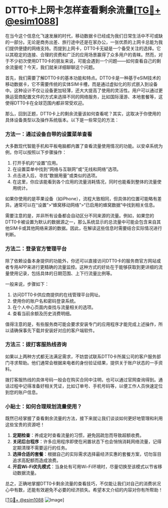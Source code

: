 # DTT0卡上网卡怎样查看剩余流量[[TG💪+ @esim1088](https://t.me/s/esim1088)]

在当今这个信息化飞速发展的时代，移动数据卡已经成为我们日常生活中不可或缺的一部分。无论是商务出差、旅行途中还是在家办公，一张优质的上网卡总能为我们提供便捷的网络支持。而提到上网卡，DTT0卡无疑是一个备受关注的选择。它以其稳定的连接、合理的资费和广泛的应用场景赢得了众多用户的青睐。然而，对于不少初次使用DTT0卡的朋友来说，可能会遇到一个问题——如何查看自己的剩余流量呢？今天，我们就来详细聊聊这个问题。

首先，我们需要了解DTT0卡的基本功能和特点。DTT0卡是一种基于eSIM技术的移动数据卡，它不需要传统的实体SIM卡槽，而是通过虚拟化的形式嵌入到设备中。这种设计不仅让设备更加轻薄，还大大提高了使用的灵活性。用户可以通过更换运营商配置文件的方式来选择不同的网络服务，比如国际漫游、本地套餐等，这使得DTT0卡在全球范围内都非常受欢迎。

那么，回到正题，DTT0卡上的剩余流量该如何查看呢？其实，这取决于你使用的具体设备类型以及操作系统版本。以下是一些常见的方法：

### 方法一：通过设备自带的设置菜单查看

大多数现代智能手机和平板电脑都内置了查看流量使用情况的功能。以安卓系统为例，你可以按照以下步骤操作：

1. 打开手机的“设置”应用。
2. 在设置菜单中找到“网络与互联网”或“无线和网络”选项。
3. 点击进入后，寻找“数据用量”或类似的选项。
4. 在这里，你应该能看到各个应用的流量消耗情况，同时也能看到整体的流量使用统计。

如果你使用的是苹果设备（如iPhone），流程大致相同，但具体的位置可能略有差异。通常可以在“设置”>“蜂窝移动网络”>“已启用的蜂窝数据”中找到相关信息。

需要注意的是，并非所有设备都会自动区分不同来源的流量。例如，如果您的DTT0卡被设置为默认的数据源之一，那么系统显示的总流量中可能会包含来自其他SIM卡或其他网络来源的数据。因此，在解读这些信息时需要结合实际情况进行判断。

### 方法二：登录官方管理平台

除了依赖设备本身提供的功能外，你还可以直接访问DTT0卡的服务商官方网站或者专用APP来进行更精确的流量监控。这种方式的好处在于能够获取到更详细的流量使用记录，包括具体的日期范围、上下行流量比例等。

一般来说，步骤如下：

1. 访问DTT0卡供应商提供的在线管理平台网址。
2. 使用你的账户名和密码登录系统。
3. 在个人中心页面内查找与流量相关的选项。
4. 查看当前余额及历史消费明细。

值得注意的是，有些服务商可能会要求安装专门的应用程序才能完成上述操作，所以请确保事先下载并安装好对应的客户端软件。

### 方法三：拨打客服热线咨询

如果以上两种方式都无法满足需求，不妨尝试联系DTT0卡所属公司的客户服务部门寻求帮助。他们通常会根据来电者的身份验证结果，提供关于账户状态的一手资料。

拨打客服热线的具体号码一般会在购买合同中注明，也可以通过官网查询得到。通话过程中记得准备好相关凭证，比如订单号、手机号码等，以便工作人员快速定位到您的账户信息。

### 小贴士：如何合理规划流量使用？

既然已经掌握了查看剩余流量的方法，接下来就让我们谈谈如何更好地管理和利用这些宝贵的资源吧！

1. **定期检查**：养成定时查看流量的习惯，避免因疏忽而导致超额收费。
2. **关闭后台程序**：许多应用程序即使在闲置状态下也会悄悄消耗网络流量，记得定期清理不需要运行的任务。
3. **选择合适的套餐**：根据自己的实际需求选择最经济实惠的套餐方案，切勿盲目追求高配额而造成浪费。
4. **开启Wi-Fi优先模式**：当身处有可用Wi-Fi环境时，尽量切换至该模式以节省移动数据流量。

总之，正确地掌握DTT0卡剩余流量的查看技巧，不仅能让我们对自己的消费状况心中有数，还能有效避免不必要的经济损失。希望本文介绍的内容对你有所帮助！

[[TG💪+ @esim1088](https://t.me/s/esim1088) ![Image](https://i.postimg.cc/4NQfJmqS/Snipaste-2025-05-13-00-14-12.png)]